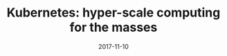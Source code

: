 ---
title: "Kubernetes: hyper-scale computing for the masses"
person: James Munnelly
event: GDG Dev Fest 2017
slides_link: https://docs.google.com/presentation/d/1j71mR1pbAdy0w_YgLjqqdroGj9tLV-5nzox7LxYwtms/edit?usp=sharing
video_link: 
date: 2017-11-10
---